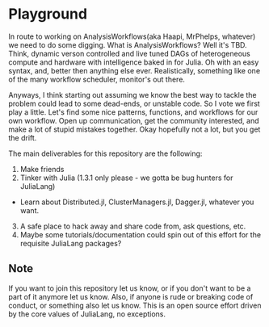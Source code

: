 # Playground

In route to working on AnalysisWorkflows(aka Haapi, MrPhelps, whatever) we need to do some digging. What is AnalysisWorkflows? Well it's TBD. Think, dynamic verson controlled and live tuned DAGs of heterogeneous compute and hardware with intelligence baked in for Julia. Oh with an easy syntax, and, better then anything else ever. Realistically, something like one of the many workflow scheduler, monitor's out there. 

Anyways, I think starting out assuming we know the best way to tackle the problem could lead to some dead-ends, or unstable code. So I vote we first play a little. Let's find some nice patterns, functions, and workflows for our own workflow. Open up communication, get the community interested, and make a lot of stupid mistakes together. Okay hopefully not a lot, but you get the drift.

The main deliverables for this repository are the following:
1. Make friends
2. Tinker with Julia (1.3.1 only please - we gotta be bug hunters for JuliaLang)
  - Learn about Distributed.jl, ClusterManagers.jl, Dagger.jl, whatever you want.
3. A safe place to hack away and share code from, ask questions, etc.
4. Maybe some tutorials/documentation could spin out of this effort for the requisite JuliaLang packages?

## Note
If you want to join this repository let us know, or if you don't want to be a part of it anymore let us know. Also, if anyone is rude or breaking code of conduct, or something also let us know. This is an open source effort driven by the core values of JuliaLang, no exceptions.
